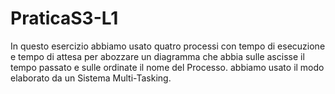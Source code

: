 # PraticaS3-L1

In questo esercizio abbiamo usato quatro processi con tempo di esecuzione e tempo di attesa per abozzare un diagramma
che abbia sulle ascisse il tempo passato  e sulle ordinate il nome del Processo.
abbiamo  usato il modo elaborato da un Sistema Multi-Tasking.
